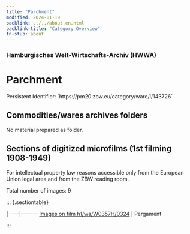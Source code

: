 ```yaml
---
title: "Parchment"
modified: 2024-01-19
backlink: ../../about.en.html
backlink-title: "Category Overview"
fn-stub: about
---
```


### Hamburgisches Welt-Wirtschafts-Archiv (HWWA)

# Parchment

<div class="hint">Persistent Identifier: `https://pm20.zbw.eu/category/ware/i/143726`</div>







## Commodities/wares archives folders





No material prepared as folder.



<a id="filmsections" />

## Sections of digitized microfilms (1st filming 1908-1949)

<p>For intellectual property law reasons accessible only from the European Union legal area and from the ZBW reading room.</p>



<p>Total number of images: 9</p>




::: {.sectiontable}

 | 
----|-------
<a class="btn" href="https://pm20.zbw.eu/film/h1/wa/W0357H/0324" rel="nofollow">Images on film h1/wa/W0357H/0324</a> | Pergament


:::
















